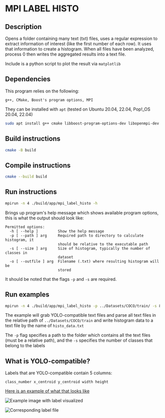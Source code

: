 # MPI LABEL HISTO

## Description
Opens a folder containing many text (txt) files, uses a regular expression to extract information of interest (like the first number of each row). It uses that information to create a histogram. When all files have been analyzed, process 0 then writes the aggregated results into a text file.

Include is a python script to plot the result via `matplotlib`

## Dependencies
This program relies on the following:
```
g++, CMake, Boost's program options, MPI
```

They can be installed with `apt` (tested on Ubuntu 20.04, 22.04, Pop!_OS 20.04, 22.04)

```sh
sudo apt install g++ cmake libboost-program-options-dev libopenmpi-dev -y
```

## Build instructions

```sh
cmake -B build
```

## Compile instructions

```sh
cmake --build build
```

## Run instructions

```sh
mpirun -n 4 ./build/app/mpi_label_histo -h
```
Brings up program's help message which shows available program options, this is what the output should look like:

```
Permitted options:
  -h [ --help ]         Show the help message
  -p [ --path ] arg     Required path to directory to calculate histogram, it 
                        should be relative to the executable path
  -s [ --size ] arg     Size of histogram, typically the number of classes in 
                        dataset
  -o [ --outfile ] arg  Filename (.txt) where resulting histogram will be 
                        stored
```

It should be noted that the flags `-p` and `-s` are required.

## Run examples
```sh
mpirun -n 4 ./build/app/mpi_label_histo -p ../Datasets/COCO/train/ -s 80
```

The example will grab YOLO-compatible text files and parse all text files in the relative path of `../Datasets/COCO/train` and write histogram data to a text file by the name of `histo_data.txt`

The `-p` flag specifies a path to the folder which contains all the text files (must be a relative path), and the `-s` specifies the number of classes that belong to the labels

## What is YOLO-compatible?
Labels that are YOLO-compatible contain 5 columns:

```
class_number x_centroid y_centroid width height
```

[Here is an example of what that looks like](https://github.com/ultralytics/yolov5/wiki/Train-Custom-Data#11-create-datasetyaml)

![Example image with label visualized](https://user-images.githubusercontent.com/26833433/91506361-c7965000-e886-11ea-8291-c72b98c25eec.jpg)

![Corresponding label file](https://user-images.githubusercontent.com/26833433/112467037-d2568c00-8d66-11eb-8796-55402ac0d62f.png)

